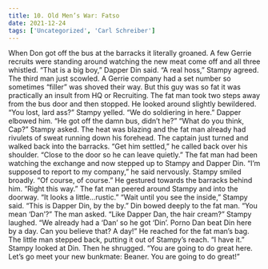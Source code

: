 ```yaml
---
title: 10. Old Men’s War: Fatso
date: 2021-12-24
tags: ['Uncategorized', 'Carl Schreiber']
---
```


When Don got off the bus at the barracks it literally groaned.  A few Gerrie recruits were standing around watching the new meat come off and all three whistled. “That is a big boy,” Dapper Din said. “A real hoss,” Stampy agreed. The third man just scowled.  A Gerrie company had a set number so sometimes “filler” was shoved their way.  But this guy was so fat it was practically an insult from HQ or Recruiting. The fat man took two steps away from the bus door and then stopped.  He looked around slightly bewildered. “You lost, lard ass?” Stampy yelled.  “We do soldiering in here.” Dapper elbowed him.  “He got off the damn bus, didn’t he?” “What do you think, Cap?” Stampy asked.  The heat was blazing and the fat man already had rivulets of sweat running down his forehead. The captain just turned and walked back into the barracks.  “Get him settled,” he called back over his shoulder.  “Close to the door so he can leave quietly.” The fat man had been watching the exchange and now stepped up to Stampy and Dapper Din. “I’m supposed to report to my company,” he said nervously. Stampy smiled broadly.  “Of course, of course.”  He gestured towards the barracks behind him.  “Right this way.” The fat man peered around Stampy and into the doorway.  “It looks a little…rustic.” “Wait until you see the inside,” Stampy said.  “This is Dapper Din, by the by.”  Din bowed deeply to the fat man. “You mean ‘Dan’?” The man asked.  “Like Dapper Dan, the hair cream?” Stampy laughed.  “We already had a ‘Dan’ so he got ‘Din’.  Porno Dan beat Din here by a day.  Can you believe that?  A day!”  He reached for the fat man’s bag. The little man stepped back, putting it out of Stampy’s reach.  “I have it.” Stampy looked at Din.  Then he shrugged.  “You are going to do great here.  Let’s go meet your new bunkmate: Beaner.  You are going to do great!”
